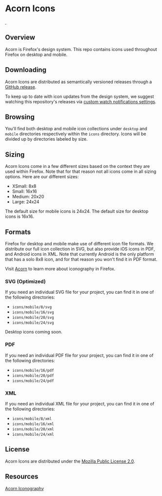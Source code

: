 # Acorn Icons

<a aria-label="GitHub release" href="https://github.com/FirefoxUX/acorn-icons/releases/latest">
  <img alt="" src="https://img.shields.io/github/v/tag/FirefoxUX/acorn-icons?label=release">
</a>
<a aria-label="License" href="https://github.com/FirefoxUX/acorn-icons/releases/latest">
  <img alt="" src="https://img.shields.io/github/license/FirefoxUX/acorn-icons
">
</a>

## Overview
Acorn is Firefox's design system. This repo contains icons used throughout Firefox on desktop and mobile.

## Downloading
Acorn Icons are distributed as semantically versioned releases through a [GitHub release](https://github.com/FirefoxUX/acorn-icons/releases/latest).

To keep up to date with icon updates from the design system, we suggest watching this repository's releases via [custom watch notifications settings](https://docs.github.com/en/account-and-profile/managing-subscriptions-and-notifications-on-github/setting-up-notifications/configuring-notifications#configuring-your-watch-settings-for-an-individual-repository).

## Browsing
You'll find both desktop and mobile icon collections under `desktop` and `mobile` directories respectively within the `icons` directory. Icons will be divided up by directories labeled by size.

## Sizing
Acorn Icons come in a few different sizes based on the context they are used within Firefox. Note that for that reason not all icons come in all sizing options. Here are our different sizes:

- XSmall: 8x8
- Small: 16x16
- Medium: 20x20
- Large: 24x24

The default size for mobile icons is 24x24. The default size for desktop icons is 16x16.

## Formats
Firefox for desktop and mobile make use of different icon file formats. We distribute our full icon collection in SVG, but also provide iOS icons in PDF, and Android icons in XML. Note that currently Android is the only platform that has a solo 8x8 icon, and for that reason you won't find it in PDF format.

Visit [Acorn](https://acorn.firefox.com/latest/styles/iconography.html) to learn more about iconography in Firefox.

### SVG (Optimized)
If you need an individual SVG file for your project, you can find it in one of the following directories: 
- `icons/mobile/8/svg` 
- `icons/mobile/16/svg` 
- `icons/mobile/20/svg`
- `icons/mobile/24/svg`

Desktop icons coming soon.

### PDF
If you need an individual PDF file for your project, you can find it in one of the following directories:
- `icons/mobile/16/pdf`
- `icons/mobile/20/pdf`
- `icons/mobile/24/pdf`

### XML 
If you need an individual XML file for your project, you can find it in one of the following directories:
- `icons/mobile/8/xml`
- `icons/mobile/16/xml`
- `icons/mobile/20/xml`
- `icons/mobile/24/xml`

## License
Acorn Icons are distributed under the [Mozilla Public License 2.0](https://github.com/FirefoxUX/acorn-icons/blob/main/LICENSE).

## Resources
[Acorn Iconography](https://github.com/FirefoxUX/acorn-icons/releases/latest) 